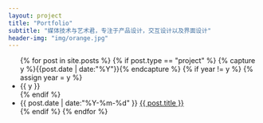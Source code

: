 ```yaml
---
layout: project
title: "Portfolio"
subtitle: "媒体技术与艺术君，专注于产品设计，交互设计以及界面设计"
header-img: "img/orange.jpg"
---
```



<ul class="listing">
{% for post in site.posts %}
{% if post.type == "project" %}
  {% capture y %}{{post.date | date:"%Y"}}{% endcapture %}
  {% if year != y %}
    {% assign year = y %}
    <li class="listing-seperator">{{ y }}</li>
  {% endif %}
  <li class="listing-item">
    <time datetime="{{ post.date | date:"%Y-%m-%d" }}">{{ post.date | date:"%Y-%m-%d" }}</time>
    <a href="{{ post.url }}" title="{{ post.title }}">{{ post.title }}</a>
  </li>
{% endif %}
{% endfor %}
</ul>